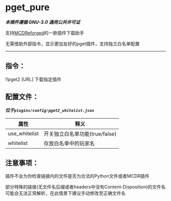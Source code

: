 # pget_pure
***本插件遵循 GNU-3.0 通用公共许可证***

支持[MCDReforged](https://github.com/Fallen-Breath/MCDReforged)的一款插件下载助手

无需借助外部指令，显示更加友好的pget插件，支持独立白名单配置

------

## 指令：

!!pget2 [URL] 下载指定插件

## 配置文件：

***位于`plugins/config/pget2_whitelist.json`***

| 属性          | 释义                           |
| ------------- | ------------------------------ |
| use_whitelist | 开关独立白名单功能(true/false) |
| whitelist     | 存放白名单中的玩家名           |

## 注意事项：

插件不会为你检查链接内的文件是否为合法的Python文件或者MCDR插件

部分特殊的链接(无文件名后缀或者headers中没有Content-Disposition)的文件名可能会无法正常解析，在此情景下建议手动修改至正确文件名